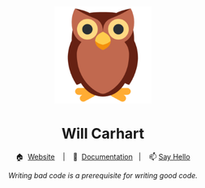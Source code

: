 <p align="center"><img alt="wcarhart logo" src="logo.png" /></p>

<h1 align="center">Will Carhart</h1>

<p align="center">🏠 &nbsp;<a href="https://willcarh.art" target="_blank">Website</a> &nbsp;&nbsp;&nbsp;|&nbsp;&nbsp;&nbsp; 📁 &nbsp;<a href="https://willcarhart.dev" target="_blank">Documentation</a>&nbsp;&nbsp;&nbsp;|&nbsp;&nbsp;&nbsp; 📫&nbsp;<a href="mailto:hello@willcarh.art" target="_blank">Say Hello</a></p>

<p align="center"><i>Writing bad code is a prerequisite for writing good code.<i></p>

